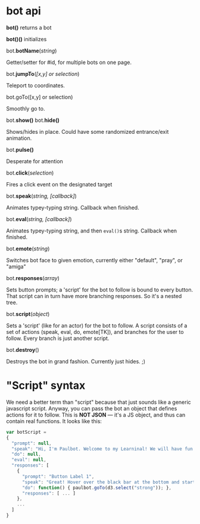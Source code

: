 # bot api

**bot()** returns a bot

**bot()()** initializes

bot.**botName**(*string*)

Getter/setter for #id, for multiple bots on one page.

bot.**jumpTo**(*[x,y] or selection*)

Teleport to coordinates.

bot.goTo([x,y] or selection)

Smoothly go to.

bot.**show()**
bot.**hide()**  

Shows/hides in place. Could have some randomized entrance/exit animation.

bot.**pulse()**

Desperate for attention

bot.**click**(*selection*)

Fires a click event on the designated target

bot.**speak**(*string, [callback]*)

Animates typey-typing string. Callback when finished.

bot.**eval**(*string, [callback]*)

Animates typey-typing string, and then `eval()`s string. Callback when finished.

bot.**emote**(*string*)

Switches bot face to given emotion, currently either "default", "pray", or "amiga"

bot.**responses**(*array*)

Sets button prompts; a 'script' for the bot to follow is bound to every button. That script can in turn have more branching responses. So it's a nested tree.

bot.**script**(*object*)

Sets a 'script' (like for an actor) for the bot to follow. A script consists of a set of actions (speak, eval, do, emote[TK]), and branches for the user to follow. Every branch is just another script.

bot.**destroy**()

Destroys the bot in grand fashion. Currently just hides. ;)

# "Script" syntax

We need a better term than "script" because that just sounds like a generic javascript script. Anyway, you can pass the bot an object that defines actions for it to follow. This is **NOT JSON** — it's a JS object, and thus can contain real functions. It looks like this:

```javascript
var botScript =
{
  "prompt": null,
  "speak": "Hi, I'm Paulbot. Welcome to my Learninal! We will have fun today.",
  "do": null,
  "eval": null,
  "responses": [
    {
      "prompt": "Button Label 1",
      "speak": "Great! Hover over the black bar at the bottom and start coding.",
      "do": function() { paulbot.goTo(d3.select("strong")); },
      "responses": [ ... ]
    },
    ...
  ]
}
```
